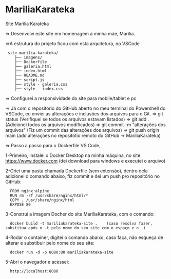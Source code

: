 # MariliaKarateka
Site Marilia Karateka 

=> Desenvolvi este site em homenagem à minha mãe, Marília.
   
=>A estrutura do projeto ficou com esta arquitetura, no VSCode 

     site-marilia-karateka/
        ├── imagens/
        ├── Dockerfile
        ├── galeria.html
        ├── index.html
        ├── README.md
        ├── script.js
        ├── style - galeria.css
        ├── style - index.css


=> Configurei a responsividade do site para mobile/tablet e pc

=> Já com o repositório do GitHub aberto no meu terminal do Powershell do VSCode, eu enviei as alterações e inclusões dos arquivos para o Git.
   => git status (Verifiquei se todos os arquivos estavam listados)
   => git add . (Adicionei todos os arquivos modificados)
   => git commit -m "alterações dos arquivos" (Fiz um commit das alterações dos arquivos)
   => git push origin main (add alterações no repositótio remoto do GitHub -> MariliaKarateka)

=> Passo a passo para o Dockerfile VS Code, 

   1-Primeiro, instalei o Docker Desktop na minha máquina, no site:
     https://www.docker.com (dei download para windows e executei o arquivo)
   
   2-Criei uma pasta chamada Dockerfile (sem extensão), dentro dela adicionei o comando abaixo, fiz commit e dei um push p/o repositório no GitHub: 

      FROM nginx:alpine
      RUN rm -rf /usr/share/nginx/html/*
      COPY . /usr/share/nginx/html
      EXPOSE 80

   3-Construí a imagem Docher do site MariliaKarateka, com o comando:

      docker build -t mariliakarateka-site .    (caso resolva fazer, substitua após o -t pelo nome do seu site com o espaço e o .)

   4-Rodar o container, digitei o comando abaixo, caso faça, não esqueça de alterar e substibuir pelo nome do seu site:

      docker run -d -p 8080:80 mariliakarateka-site

   5-Abri o navegador e acessei:

      http://localhost:8080

   






